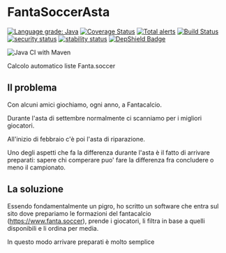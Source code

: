 # FantaSoccerAsta

[![Language grade: Java](https://img.shields.io/lgtm/grade/java/g/matteobaccan/FantaSoccerAsta.svg?logo=lgtm&logoWidth=18)](https://lgtm.com/projects/g/matteobaccan/FantaSoccerAsta/context:java)
[![Coverage Status](https://coveralls.io/repos/github/matteobaccan/FantaSoccerAsta/badge.svg?branch=master)](https://coveralls.io/github/matteobaccan/FantaSoccerAsta?branch=master)
[![Total alerts](https://img.shields.io/lgtm/alerts/g/matteobaccan/FantaSoccerAsta.svg?logo=lgtm&logoWidth=18)](https://lgtm.com/projects/g/matteobaccan/FantaSoccerAsta/alerts/)
[![Build Status](https://travis-ci.org/matteobaccan/FantaSoccerAsta.svg?branch=master)](https://travis-ci.org/matteobaccan/FantaSoccerAsta)
[![security status](https://www.meterian.io/badge/gh/matteobaccan/FantaSoccerAsta/security)](https://www.meterian.io/report/gh/matteobaccan/FantaSoccerAsta)
[![stability status](https://www.meterian.io/badge/gh/matteobaccan/FantaSoccerAsta/stability)](https://www.meterian.io/report/gh/matteobaccan/FantaSoccerAsta)
[![DepShield Badge](https://depshield.sonatype.org/badges/matteobaccan/FantaSoccerAsta/depshield.svg)](https://depshield.github.io)

![Java CI with Maven](https://github.com/matteobaccan/FantaSoccerAsta/workflows/Java%20CI%20with%20Maven/badge.svg)

Calcolo automatico liste Fanta.soccer

## Il problema
Con alcuni amici giochiamo, ogni anno, a Fantacalcio.

Durante l'asta di settembre normalmente ci scanniamo per i migliori giocatori.

All'inizio di febbraio c'è poi l'asta di riparazione.

Uno degli aspetti che fa la differenza durante l'asta è il fatto di arrivare preparati: sapere chi comperare puo' fare la differenza fra concludere o meno il campionato.

## La soluzione
Essendo fondamentalmente un pigro, ho scritto un software che entra sul sito dove prepariamo le formazioni del fantacalcio (https://www.fanta.soccer), prende i giocatori, li filtra in base a quelli disponibili e li ordina per media.

In questo modo arrivare preparati è molto semplice
